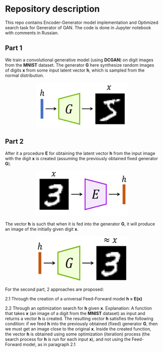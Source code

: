# Repository description 
This repo contains Encoder-Generator model implementation and Optimized search task for Generator of GAN.
The code is done in Jupyter notebook with comments in Russian.

## Part 1
We train a convolutional generative model (using **DCGAN**) on digit images from the **MNIST** dataset. The generator **G** here synthesize random images of digits **x** from some input latent vector **h**, which is sampled from the normal distribution.

<p align="center">
  <img width="300" height="150" src="https://github.com/bcd8697/Encoder-Generator-and-Inv-GAN/blob/main/generator.png">
</p>

## Part 2
After it a procedure **E** for obtaining the latent vector **h** from the input image with the digit **x** is created (assuming the previously obtained fixed generator **G**).

<p align="center">
  <img width="300" height="150" src="https://github.com/bcd8697/Encoder-Generator-and-Inv-GAN/blob/main/encoder.png">
</p>

The vector **h** is such that when it is fed into the generator **G**, it will produce an image of the initially given digit **x**.

<p align="center">
  <img width="300" height="150" src="https://github.com/bcd8697/Encoder-Generator-and-Inv-GAN/blob/main/generator1.png">
</p>

For the second part, 2 approaches are proposed:

2.1 Through the creation of a universal Feed-Forward model **h = E(x)**

2.2 Through an optimization search for **h** given **x**.
Explanation: A function that takes **x** (an image of a digit from the **MNIST** dataset) as input and returns a vector **h** is created. The resulting vector **h** satisfies the following condition: if we feed **h** into the previously obtained (fixed) generator **G**, then we must get an image close to the original **x**. Inside the created function, the vector **h** is obtained using some optimization (iteration) process (the search process for **h** is run for each input **x**), and not using the Feed-Forward model, as in paragraph 2.1
